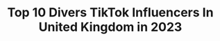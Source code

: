 ---
title: Top 10 Divers TikTok Influencers In United Kingdom in 2023
description: >-
  Find top divers TikTok influencers in United Kingdom in 2023. Most popular hashtags: #fyp #foryou #foryoupage #viral.
platform: TikTok
hits: 49
text_top: See the best TikTok accounts on inBeat.
text_bottom: Our database has 49 TikTok influencers like this in United Kingdom for you to work with.
profiles:
  - username: "diversityofficial"
    fullname: >-
      “We are Diversity.”
    bio: >-
      https:/www.ticketmaster.co.uk/diversity-connected www.20dv.co.uk BLM👇🏽
    location: "United Kingdom"
    followers: 67000
    engagement: 972
    commentsToLikes: 0.019994
    id: cka0lit71r91i0i78kve30p45
    verified: false
    hashtags: "#diversityjuniors, #dvfam, #dv, #dvj"
  - username: "diversityfan"
    fullname: >-
      Diversity ❤️
    bio: >-
      A fan for diversity :)
    location: "United Kingdom"
    followers: 19500
    engagement: 1038
    commentsToLikes: 0.020489
    id: ckbkrqqvlmgzp0j23dxwb3aqs
    verified: false
    hashtags: "#20dv, #bgt, #perrikiely, #samcraske"
  - username: "yonakw"
    fullname: >-
      Yona Knight-Wisdom
    bio: >-
      🇯🇲 Diver CEO of dipping the board Here for the good, the bad and the ugly
    location: "United Kingdom"
    followers: 112100
    engagement: 895
    commentsToLikes: 0.013318
    id: cka0livkvr9p70i781b9p8vcn
    verified: false
    hashtags: ""
  - username: "rosshaslam"
    fullname: >-
      Ross Haslam
    bio: >-
      22•🇬🇧•Diver Insta: @rosshaslam 🙏
    location: "United Kingdom"
    followers: 27000
    engagement: 1461
    commentsToLikes: 0.011342
    id: ck8z6rcfnn9010j787uqk4koy
    verified: false
    hashtags: "#viral, #slowmotion, #wipeout, #foru"
  - username: "sambuca54"
    fullname: >-
      Sam Buca
    bio: >-
      CEO of not adding anything to the video Diverse Content from Comedy😂 to Horror?
    location: "United Kingdom"
    followers: 8175
    engagement: 1005
    commentsToLikes: 0.012135
    id: ckb9bqjxdy57o0j23u6pffm22
    verified: false
    hashtags: "#foryou, #kidsoftiktok, #tiktoktraditions, #comedy"
  - username: "jordbanjo"
    fullname: >-
      Jordan Banjo
    bio: >-
      Dad, dancer, presenter. Diversity. Novice tiktoker.
    location: "United Kingdom"
    followers: 244600
    engagement: 981
    commentsToLikes: 0.006960
    id: ck8ae3iwa9hvn0j78g8v874of
    verified: true
    hashtags: "#foryou, #fyp, #foryourpage, #kids"
  - username: "jackdlaugher"
    fullname: >-
      JackDLaugher
    bio: >-
      🥇OLYMPIC GOLD MEDALIST🥇 🇬🇧BRITISH DIVER🇬🇧
    location: "United Kingdom"
    followers: 71100
    engagement: 642
    commentsToLikes: 0.012669
    id: ckbw73iw7you50j231941tvhj
    verified: true
    hashtags: "#foryou, #xyzbca, #fyp, #motivation"
  - username: "thebookmarvel"
    fullname: >-
      Ethan
    bio: >-
      He/him 21 TikToks about books because that’s the content we need📚🏳️‍🌈📖
    location: "United Kingdom"
    followers: 14800
    engagement: 1852
    commentsToLikes: 0.066568
    id: ckd096wwibgi30j23sr4ifb2c
    verified: false
    hashtags: "#diversebooks, #books, #bookunboxing, #bookhumor"
  - username: "princecosplay"
    fullname: >-
      Princecosplay
    bio: >-
      Unapologetically black Safe space for women, LGBTQ and POC 102k IG : eyes1898
    location: "United Kingdom"
    followers: 23100
    engagement: 2045
    commentsToLikes: 0.083512
    id: ckd6wfycts7g50j2326azu3pd
    verified: false
    hashtags: "#snowbunny, #duet, #karen, #darkskin"
  - username: "torie_snelvis"
    fullname: >-
      Victoria Snell
    bio: >-
      Also on Instagram as torie_snelvis
    location: "United Kingdom"
    followers: 2560
    engagement: 758
    commentsToLikes: 0.065972
    id: ckdbs11z4ccx90j23qggeemrl
    verified: false
    hashtags: "#amputeelife, #voiceeffects, #disabledtiktok, #greysanatomy"
---